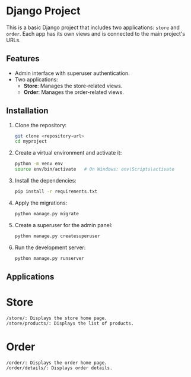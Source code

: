 # Django Project

This is a basic Django project that includes two applications: `store` and `order`. Each app has its own views and is connected to the main project's URLs.

## Features

- Admin interface with superuser authentication.
- Two applications:
  - **Store**: Manages the store-related views.
  - **Order**: Manages the order-related views.

## Installation

1. Clone the repository:
   ```bash
   git clone <repository-url>
   cd myproject
2. Create a virtual environment and activate it:
   ```bash
   python -m venv env
   source env/bin/activate   # On Windows: env\Scripts\activate
3. Install the dependencies:
   ```bash
   pip install -r requirements.txt
4. Apply the migrations:
   ```bash
   python manage.py migrate
5. Create a superuser for the admin panel:
   ```bash
   python manage.py createsuperuser
6. Run the development server:
   ```bash
   python manage.py runserver

## Applications
  # Store
    /store/: Displays the store home page.
    /store/products/: Displays the list of products.
  # Order
    /order/: Displays the order home page.
    /order/details/: Displays order details.
